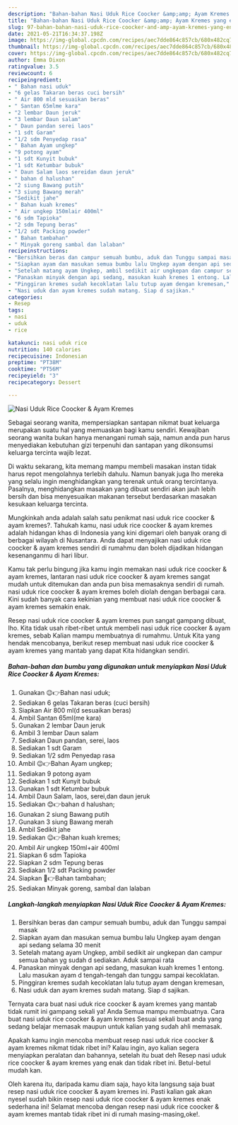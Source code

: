 ```yaml
---
description: "Bahan-bahan Nasi Uduk Rice Coocker &amp;amp; Ayam Kremes yang enak Untuk Jualan"
title: "Bahan-bahan Nasi Uduk Rice Coocker &amp;amp; Ayam Kremes yang enak Untuk Jualan"
slug: 97-bahan-bahan-nasi-uduk-rice-coocker-and-amp-ayam-kremes-yang-enak-untuk-jualan
date: 2021-05-21T16:34:37.198Z
image: https://img-global.cpcdn.com/recipes/aec7dde864c857cb/680x482cq70/nasi-uduk-rice-coocker-ayam-kremes-foto-resep-utama.jpg
thumbnail: https://img-global.cpcdn.com/recipes/aec7dde864c857cb/680x482cq70/nasi-uduk-rice-coocker-ayam-kremes-foto-resep-utama.jpg
cover: https://img-global.cpcdn.com/recipes/aec7dde864c857cb/680x482cq70/nasi-uduk-rice-coocker-ayam-kremes-foto-resep-utama.jpg
author: Emma Dixon
ratingvalue: 3.5
reviewcount: 6
recipeingredient:
- " Bahan nasi uduk"
- "6 gelas Takaran beras cuci bersih"
- " Air 800 mld sesuaikan beras"
- " Santan 65mlme kara"
- "2 lembar Daun jeruk"
- "3 lembar Daun salam"
- " Daun pandan serei laos"
- "1 sdt Garam"
- "1/2 sdm Penyedap rasa"
- " Bahan Ayam ungkep"
- "9 potong ayam"
- "1 sdt Kunyit bubuk"
- "1 sdt Ketumbar bubuk"
- " Daun Salam laos sereidan daun jeruk"
- " bahan d halushan"
- "2 siung Bawang putih"
- "3 siung Bawang merah"
- "Sedikit jahe"
- " Bahan kuah kremes"
- " Air ungkep 150mlair 400ml"
- "6 sdm Tapioka"
- "2 sdm Tepung beras"
- "1/2 sdt Packing powder"
- " Bahan tambahan"
- " Minyak goreng sambal dan lalaban"
recipeinstructions:
- "Bersihkan beras dan campur semuah bumbu, aduk dan Tunggu sampai masak"
- "Siapkan ayam dan masukan semua bumbu lalu Ungkep ayam dengan api sedang selama 30 menit"
- "Setelah matang ayam Ungkep, ambil sedikit air ungkepan dan campur semua bahan yg sudah d sediakan. Aduk sampai rata"
- "Panaskan minyak dengan api sedang, masukan kuah kremes 1 entong. Lalu masukan ayam d tengah-tengah dan tunggu sampai kecoklatan."
- "Pinggiran kremes sudah kecoklatan lalu tutup ayam dengan kremesan,"
- "Nasi uduk dan ayam kremes sudah matang. Siap d sajikan."
categories:
- Resep
tags:
- nasi
- uduk
- rice

katakunci: nasi uduk rice 
nutrition: 140 calories
recipecuisine: Indonesian
preptime: "PT38M"
cooktime: "PT56M"
recipeyield: "3"
recipecategory: Dessert

---
```



![Nasi Uduk Rice Coocker &amp; Ayam Kremes](https://img-global.cpcdn.com/recipes/aec7dde864c857cb/680x482cq70/nasi-uduk-rice-coocker-ayam-kremes-foto-resep-utama.jpg)

Sebagai seorang wanita, mempersiapkan santapan nikmat buat keluarga merupakan suatu hal yang memuaskan bagi kamu sendiri. Kewajiban seorang  wanita bukan hanya menangani rumah saja, namun anda pun harus menyediakan kebutuhan gizi terpenuhi dan santapan yang dikonsumsi keluarga tercinta wajib lezat.

Di waktu  sekarang, kita memang mampu membeli masakan instan tidak harus repot mengolahnya terlebih dahulu. Namun banyak juga lho mereka yang selalu ingin menghidangkan yang terenak untuk orang tercintanya. Pasalnya, menghidangkan masakan yang dibuat sendiri akan jauh lebih bersih dan bisa menyesuaikan makanan tersebut berdasarkan masakan kesukaan keluarga tercinta. 



Mungkinkah anda adalah salah satu penikmat nasi uduk rice coocker &amp; ayam kremes?. Tahukah kamu, nasi uduk rice coocker &amp; ayam kremes adalah hidangan khas di Indonesia yang kini digemari oleh banyak orang di berbagai wilayah di Nusantara. Anda dapat menyajikan nasi uduk rice coocker &amp; ayam kremes sendiri di rumahmu dan boleh dijadikan hidangan kesenanganmu di hari libur.

Kamu tak perlu bingung jika kamu ingin memakan nasi uduk rice coocker &amp; ayam kremes, lantaran nasi uduk rice coocker &amp; ayam kremes sangat mudah untuk ditemukan dan anda pun bisa memasaknya sendiri di rumah. nasi uduk rice coocker &amp; ayam kremes boleh diolah dengan berbagai cara. Kini sudah banyak cara kekinian yang membuat nasi uduk rice coocker &amp; ayam kremes semakin enak.

Resep nasi uduk rice coocker &amp; ayam kremes pun sangat gampang dibuat, lho. Kita tidak usah ribet-ribet untuk membeli nasi uduk rice coocker &amp; ayam kremes, sebab Kalian mampu membuatnya di rumahmu. Untuk Kita yang hendak mencobanya, berikut resep membuat nasi uduk rice coocker &amp; ayam kremes yang mantab yang dapat Kita hidangkan sendiri.

<!--inarticleads1-->

##### Bahan-bahan dan bumbu yang digunakan untuk menyiapkan Nasi Uduk Rice Coocker &amp; Ayam Kremes:

1. Gunakan  😉👉Bahan nasi uduk;
1. Sediakan 6 gelas Takaran beras (cuci bersih)
1. Siapkan  Air 800 ml(d sesuaikan beras)
1. Ambil  Santan 65ml(me kara)
1. Gunakan 2 lembar Daun jeruk
1. Ambil 3 lembar Daun salam
1. Sediakan  Daun pandan, serei, laos
1. Sediakan 1 sdt Garam
1. Sediakan 1/2 sdm Penyedap rasa
1. Ambil  😉👉Bahan Ayam ungkep;
1. Sediakan 9 potong ayam
1. Sediakan 1 sdt Kunyit bubuk
1. Gunakan 1 sdt Ketumbar bubuk
1. Ambil  Daun Salam, laos, serei,dan daun jeruk
1. Sediakan  😊👉bahan d halushan;
1. Gunakan 2 siung Bawang putih
1. Gunakan 3 siung Bawang merah
1. Ambil Sedikit jahe
1. Sediakan  😉👉Bahan kuah kremes;
1. Ambil  Air ungkep 150ml+air 400ml
1. Siapkan 6 sdm Tapioka
1. Siapkan 2 sdm Tepung beras
1. Sediakan 1/2 sdt Packing powder
1. Siapkan  🤗👉Bahan tambahan;
1. Sediakan  Minyak goreng, sambal dan lalaban




<!--inarticleads2-->

##### Langkah-langkah menyiapkan Nasi Uduk Rice Coocker &amp; Ayam Kremes:

1. Bersihkan beras dan campur semuah bumbu, aduk dan Tunggu sampai masak
1. Siapkan ayam dan masukan semua bumbu lalu Ungkep ayam dengan api sedang selama 30 menit
1. Setelah matang ayam Ungkep, ambil sedikit air ungkepan dan campur semua bahan yg sudah d sediakan. Aduk sampai rata
1. Panaskan minyak dengan api sedang, masukan kuah kremes 1 entong. Lalu masukan ayam d tengah-tengah dan tunggu sampai kecoklatan.
1. Pinggiran kremes sudah kecoklatan lalu tutup ayam dengan kremesan,
1. Nasi uduk dan ayam kremes sudah matang. Siap d sajikan.




Ternyata cara buat nasi uduk rice coocker &amp; ayam kremes yang mantab tidak rumit ini gampang sekali ya! Anda Semua mampu membuatnya. Cara buat nasi uduk rice coocker &amp; ayam kremes Sesuai sekali buat anda yang sedang belajar memasak maupun untuk kalian yang sudah ahli memasak.

Apakah kamu ingin mencoba membuat resep nasi uduk rice coocker &amp; ayam kremes nikmat tidak ribet ini? Kalau ingin, ayo kalian segera menyiapkan peralatan dan bahannya, setelah itu buat deh Resep nasi uduk rice coocker &amp; ayam kremes yang enak dan tidak ribet ini. Betul-betul mudah kan. 

Oleh karena itu, daripada kamu diam saja, hayo kita langsung saja buat resep nasi uduk rice coocker &amp; ayam kremes ini. Pasti kalian gak akan nyesel sudah bikin resep nasi uduk rice coocker &amp; ayam kremes enak sederhana ini! Selamat mencoba dengan resep nasi uduk rice coocker &amp; ayam kremes mantab tidak ribet ini di rumah masing-masing,oke!.

